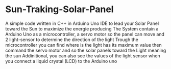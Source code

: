 # Sun-Traking-Solar-Panel
A simple code written in C++ in Arduino Uno IDE to lead your Solar Panel toward the Sun to maximize the energie producing
The System contain a Arduino Uno as a microcontroller, a servo motor so the panel can move and 2 light-sensor to determine the direction of the light
Trough the microcontroller you can find where is the light has its maximum value then command the servo motor and so the solar panels toward the Light meaning the sun 
Addinitional, you can also see the values of the light sensor when you connect a liquid crystal (LCD) to the Arduino uno 
